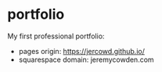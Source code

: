 # portfolio
 My first professional portfolio:  
  - pages origin: https://jercowd.github.io/
  - squarespace domain: jeremycowden.com
